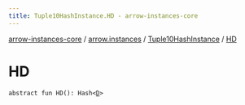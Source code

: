 ```yaml
---
title: Tuple10HashInstance.HD - arrow-instances-core
---
```


[arrow-instances-core](../../index.html) / [arrow.instances](../index.html) / [Tuple10HashInstance](index.html) / [HD](./-h-d.html)

# HD

`abstract fun HD(): Hash<`[`D`](index.html#D)`>`